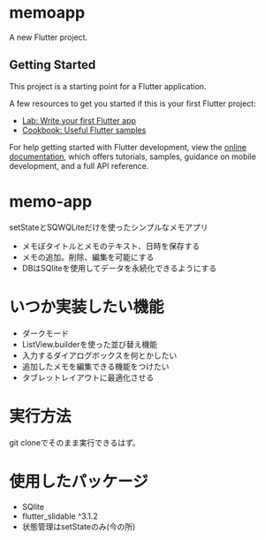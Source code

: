 # memoapp

A new Flutter project.

## Getting Started

This project is a starting point for a Flutter application.

A few resources to get you started if this is your first Flutter project:

- [Lab: Write your first Flutter app](https://docs.flutter.dev/get-started/codelab)
- [Cookbook: Useful Flutter samples](https://docs.flutter.dev/cookbook)

For help getting started with Flutter development, view the
[online documentation](https://docs.flutter.dev/), which offers tutorials,
samples, guidance on mobile development, and a full API reference.
# memo-app
setStateとSQWQLiteだけを使ったシンプルなメモアプリ
- メモぼタイトルとメモのテキスト、日時を保存する
- メモの追加。削除、編集を可能にする
-  DBはSQliteを使用してデータを永続化できるようにする
# いつか実装したい機能
- ダークモード
- ListView.builderを使った並び替え機能
- 入力するダイアログボックスを何とかしたい
- 追加したメモを編集できる機能をつけたい
- タブレットレイアウトに最適化させる
# 実行方法
git cloneでそのまま実行できるはず。
# 使用したパッケージ
- SQlite
- flutter_slidable ^3.1.2
- 状態管理はsetStateのみ(今の所)
